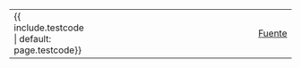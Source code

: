 <script>
const query=window.location.search;
const parameters=new URLSearchParams(query);
if( !parameters.has("check") ) {
 parameters.append("check", '<input type="checkbox">');
}
if( !parameters.has("testcode") ) {
 parameters.append("testcode", '{{ include.testcode | default: page.testcode }}');
}
if( !parameters.has("proccode") ) {
 parameters.append("proccode", '{{ include.proccode | default: page.proccode }}');
}
if( !parameters.has("title") ) {
 parameters.append("title", '{{ include.title | default: page.title }}');
}
if( !parameters.has("srcpath") ) {
 parameters.append("srcpath", '{{ include.srcpath | default: page.srcpath }}');
}
</script>
<table style="width:100%;">
 <tr>
  <td>{{ include.testcode | default: page.testcode}}</td>
  <td style="width:100%;"></td>
  <td><a href="https://github.com/gvSIGAssociation/gvsig-desktop-testing/blob/master/docs/{{ include.srcpath | default: page.srcpath }}">Fuente</a></td>
 </tr>
</table>
